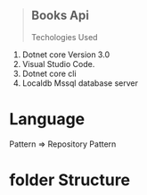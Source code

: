 >## Books Api
> Techologies Used
1) Dotnet core Version 3.0
2) Visual Studio Code.
3) Dotnet core cli
4) Localdb Mssql database server

# Language
Pattern => Repository Pattern

# folder Structure

